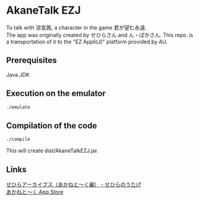 # AkaneTalk EZJ
To talk with 涼宮茜, a character in the game 君が望む永遠.  
The app was originally created by せひらさん and ん・ぱかさん.
This repo. is a transportation of it to the "EZ Appli(J)" platform provided by AU.

## Prerequisites
Java JDK

## Execution on the emulator
```bash
./emulate
```

## Compilation of the code
```bash
./compile
```
This will create dist/AkaneTalkEZJ.jar.

## Links
[せひらアーカイブス（あかねと〜く編） - せひらのうたげ](http://sehira.hatenablog.jp/entry/2015/03/18/212105)  
[あかねと〜く App Store](https://itunes.apple.com/jp/app/akaneto-ku/id415868071)
